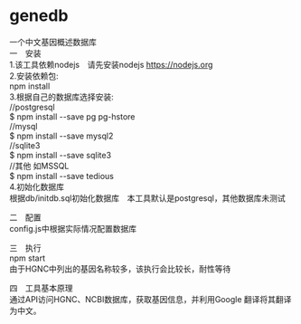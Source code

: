 # genedb
一个中文基因概述数据库  
一　安装  
1.该工具依赖nodejs　请先安装nodejs https://nodejs.org  
2.安装依赖包:  
npm install  
3.根据自己的数据库选择安装:  
//postgresql  
$ npm install --save pg pg-hstore  
//mysql  
$ npm install --save mysql2  
//sqlite3  
$ npm install --save sqlite3  
//其他 如MSSQL  
$ npm install --save tedious  
4.初始化数据库  
根据db/initdb.sql初始化数据库　本工具默认是postgresql，其他数据库未测试  

二　配置  
config.js中根据实际情况配置数据库  

三　执行  
npm start  
由于HGNC中列出的基因名称较多，该执行会比较长，耐性等待  

四　工具基本原理  
通过API访问HGNC、NCBI数据库，获取基因信息，并利用Google 翻译将其翻译为中文。  

